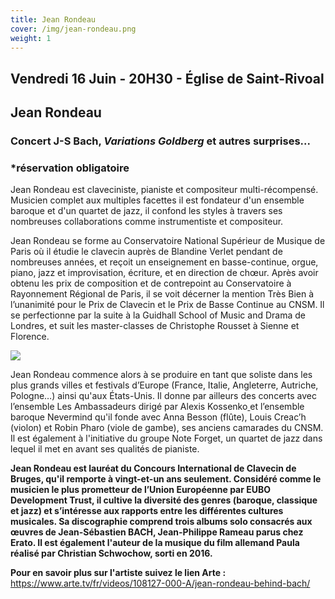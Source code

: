 ```yaml
---
title: Jean Rondeau
cover: /img/jean-rondeau.png
weight: 1
---
```

## Vendredi 16 Juin - 20H30 - Église de Saint-Rivoal

## Jean Rondeau

### Concert J-S Bach, *Variations Goldberg* et autres surprises...

### \*réservation obligatoire

Jean Rondeau est claveciniste, pianiste et compositeur multi-récompensé. Musicien complet aux multiples facettes il est fondateur d'un ensemble baroque et d'un quartet de jazz, il confond les styles à travers ses nombreuses collaborations comme instrumentiste et compositeur.

Jean Rondeau se forme au Conservatoire National Supérieur de Musique de Paris où il étudie le clavecin auprès de Blandine Verlet pendant de nombreuses années, et reçoit un enseignement en basse-continue, orgue, piano, jazz et improvisation, écriture, et en direction de chœur. Après avoir obtenu les prix de composition et de contrepoint au Conservatoire à Rayonnement Régional de Paris, il se voit décerner la mention Très Bien à l’unanimité pour le Prix de Clavecin et le Prix de Basse Continue au CNSM. Il se perfectionne par la suite à la Guidhall School of Music and Drama de Londres, et suit les master-classes de Christophe Rousset à Sienne et Florence. 

![](/img/rondeau-jean-4912-2a-c-baghir.jpg.webp)

Jean Rondeau commence alors à se produire en tant que soliste dans les plus grands villes et festivals d’Europe (France, Italie, Angleterre, Autriche, Pologne…) ainsi qu'aux États-Unis. Il donne par ailleurs des concerts avec l’ensemble Les Ambassadeurs dirigé par Alexis Kossenko[ ](https://www.francemusique.fr/personne/alexis-kossenko)et l’ensemble baroque Nevermind qu'il fonde avec Anna Besson (flûte), Louis Creac’h (violon) et Robin Pharo (viole de gambe), ses anciens camarades du CNSM. Il est également à l'initiative du groupe Note Forget, un quartet de jazz dans lequel il met en avant ses qualités de pianiste.

**Jean Rondeau est lauréat du Concours International de Clavecin de Bruges, qu'il remporte à vingt-et-un ans seulement. Considéré comme le musicien le plus prometteur de l’Union Européenne par EUBO Development Trust, il cultive la diversité des genres (baroque, classique et jazz) et s’intéresse aux rapports entre les différentes cultures musicales. Sa discographie comprend trois albums solo consacrés aux œuvres de Jean-Sébastien BACH**[](https://www.francemusique.fr/personne/johann-sebastian-bach)**, Jean-Philippe Rameau parus chez Erato. Il est également l'auteur de la musique du film allemand Paula réalisé par Christian Schwochow, sorti en 2016.**

**Pour en savoir plus sur l'artiste suivez le lien Arte :** https://www.arte.tv/fr/videos/108127-000-A/jean-rondeau-behind-bach/
